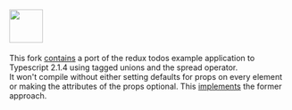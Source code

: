 # <a href='http://redux.js.org'><img src='https://camo.githubusercontent.com/f28b5bc7822f1b7bb28a96d8d09e7d79169248fc/687474703a2f2f692e696d6775722e636f6d2f4a65567164514d2e706e67' height='60'></a>

This fork [contains](https://github.com/joost-de-vries/redux/tree/master/examples/todos) a port of the redux todos example application to Typescript 2.1.4 using tagged unions and the spread operator.  
It won't compile without either setting defaults for props on every element or making the attributes of the props optional. This [implements](https://github.com/joost-de-vries/redux/blob/master/examples/todos/src/components/Footer.tsx#L4) the former approach.

